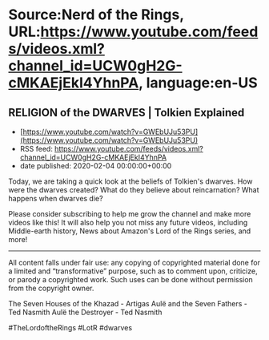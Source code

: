 # Source:Nerd of the Rings, URL:https://www.youtube.com/feeds/videos.xml?channel_id=UCW0gH2G-cMKAEjEkI4YhnPA, language:en-US

## RELIGION of the DWARVES | Tolkien Explained
 - [https://www.youtube.com/watch?v=GWEbUJu53PU](https://www.youtube.com/watch?v=GWEbUJu53PU)
 - RSS feed: https://www.youtube.com/feeds/videos.xml?channel_id=UCW0gH2G-cMKAEjEkI4YhnPA
 - date published: 2020-02-04 00:00:00+00:00

Today, we are taking a quick look at the beliefs of Tolkien's dwarves.  How were the dwarves created?  What do they believe about reincarnation?  What happens when dwarves die?

Please consider subscribing to help me grow the channel and make more videos like this!  It will also help you not miss any future videos, including Middle-earth history, News about Amazon's Lord of the Rings series, and more!


--------------
All content falls under fair use: any copying of copyrighted material done for a limited and “transformative” purpose, such as to comment upon, criticize, or parody a copyrighted work. Such uses can be done without permission from the copyright owner.

The Seven Houses of the Khazad - Artigas
Aulë and the Seven Fathers - Ted Nasmith
Aulë the Destroyer - Ted Nasmith

#TheLordoftheRings #LotR #dwarves

